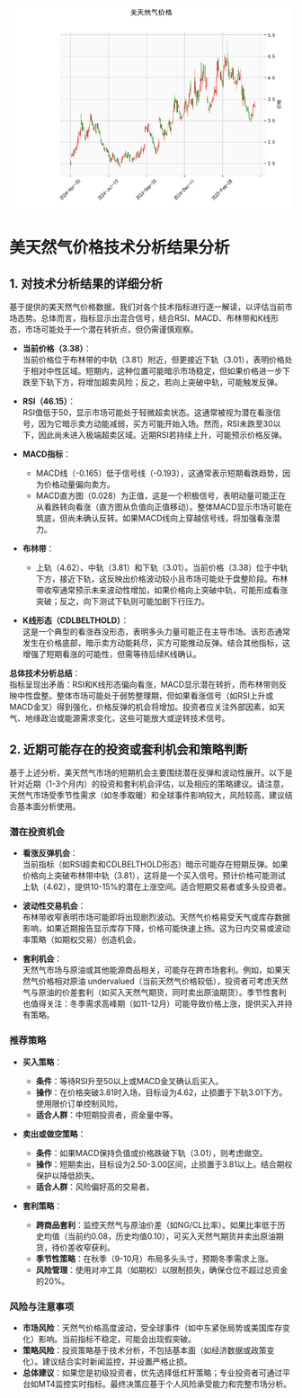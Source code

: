 ![图](CFD.png)

# 美天然气价格技术分析结果分析

## 1. 对技术分析结果的详细分析

基于提供的美天然气价格数据，我们对各个技术指标进行逐一解读，以评估当前市场态势。总体而言，指标显示出混合信号，结合RSI、MACD、布林带和K线形态，市场可能处于一个潜在转折点，但仍需谨慎观察。

- **当前价格（3.38）**：  
  当前价格位于布林带的中轨（3.81）附近，但更接近下轨（3.01），表明价格处于相对中性区域。短期内，这种位置可能暗示市场稳定，但如果价格进一步下跌至下轨下方，将增加超卖风险；反之，若向上突破中轨，可能触发反弹。

- **RSI（46.15）**：  
  RSI值低于50，显示市场可能处于轻微超卖状态。这通常被视为潜在看涨信号，因为它暗示卖方动能减弱，买方可能开始入场。然而，RSI未跌至30以下，因此尚未进入极端超卖区域。近期RSI若持续上升，可能预示价格反弹。

- **MACD指标**：  
  - MACD线（-0.165）低于信号线（-0.193），这通常表示短期看跌趋势，因为价格动量偏向卖方。  
  - MACD直方图（0.028）为正值，这是一个积极信号，表明动量可能正在从看跌转向看涨（直方图从负值向正值移动）。整体MACD显示市场可能在筑底，但尚未确认反转。如果MACD线向上穿越信号线，将加强看涨潜力。

- **布林带**：  
  - 上轨（4.62）、中轨（3.81）和下轨（3.01）。当前价格（3.38）位于中轨下方，接近下轨，这反映出价格波动较小且市场可能处于盘整阶段。布林带收窄通常预示未来波动性增加，如果价格向上突破中轨，可能形成看涨突破；反之，向下测试下轨则可能加剧下行压力。

- **K线形态（CDLBELTHOLD）**：  
  这是一个典型的看涨吞没形态，表明多头力量可能正在主导市场。该形态通常发生在价格底部，暗示卖方动能耗尽，买方可能推动反弹。结合其他指标，这增强了短期看涨的可能性，但需等待后续K线确认。

**总体技术分析总结**：  
指标呈现出矛盾：RSI和K线形态偏向看涨，MACD显示潜在转折，而布林带则反映中性盘整。整体市场可能处于弱势整理期，但如果看涨信号（如RSI上升或MACD金叉）得到强化，价格反弹的机会将增加。投资者应关注外部因素，如天气、地缘政治或能源需求变化，这些可能放大或逆转技术信号。

## 2. 近期可能存在的投资或套利机会和策略判断

基于上述分析，美天然气市场的短期机会主要围绕潜在反弹和波动性展开。以下是针对近期（1-3个月内）的投资和套利机会评估，以及相应的策略建议。请注意，天然气市场受季节性需求（如冬季取暖）和全球事件影响较大，风险较高，建议结合基本面分析使用。

### 潜在投资机会
- **看涨反弹机会**：  
  当前指标（如RSI超卖和CDLBELTHOLD形态）暗示可能存在短期反弹。如果价格向上突破布林带中轨（3.81），这将是一个买入信号。预计价格可能测试上轨（4.62），提供10-15%的潜在上涨空间。适合短期交易者或多头投资者。

- **波动性交易机会**：  
  布林带收窄表明市场可能即将出现剧烈波动。天然气价格易受天气或库存数据影响，如果近期报告显示库存下降，价格可能快速上扬。这为日内交易或波动率策略（如期权交易）创造机会。

- **套利机会**：  
  天然气市场与原油或其他能源商品相关，可能存在跨市场套利。例如，如果天然气价格相对原油 undervalued（当前天然气价格较低），投资者可考虑天然气与原油的价差套利（如买入天然气期货，同时卖出原油期货）。季节性套利也值得关注：冬季需求高峰期（如11-12月）可能导致价格上涨，提供买入并持有策略。

### 推荐策略
- **买入策略**：  
  - **条件**：等待RSI升至50以上或MACD金叉确认后买入。  
  - **操作**：在价格突破3.81时入场，目标设为4.62，止损置于下轨3.01下方。使用限价订单控制风险。  
  - **适合人群**：中短期投资者，资金量中等。

- **卖出或做空策略**：  
  - **条件**：如果MACD保持负值或价格跌破下轨（3.01），则考虑做空。  
  - **操作**：短期卖出，目标设为2.50-3.00区间，止损置于3.81以上。结合期权保护以降低损失。  
  - **适合人群**：风险偏好高的交易者。

- **套利策略**：  
  - **跨商品套利**：监控天然气与原油价差（如NG/CL比率）。如果比率低于历史均值（当前约0.08，历史均值0.10），可买入天然气期货并卖出原油期货，待价差收窄获利。  
  - **季节性策略**：在秋季（9-10月）布局多头头寸，预期冬季需求上涨。  
  - **风险管理**：使用对冲工具（如期权）以限制损失，确保仓位不超过总资金的20%。

### 风险与注意事项
- **市场风险**：天然气价格高度波动，受全球事件（如中东紧张局势或美国库存变化）影响。当前指标不稳定，可能会出现假突破。  
- **策略风险**：投资策略基于技术分析，不包括基本面（如经济数据或政策变化）。建议结合实时新闻监控，并设置严格止损。  
- **总体建议**：如果您是初级投资者，优先选择低杠杆策略；专业投资者可通过平台如MT4监控实时指标。最终决策应基于个人风险承受能力和完整市场分析。